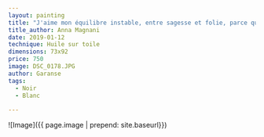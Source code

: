```yaml
---
layout: painting
title: "J'aime mon équilibre instable, entre sagesse et folie, parce que ça me rend sacrément vraie."                
title_author: Anna Magnani    
date: 2019-01-12
technique: Huile sur toile
dimensions: 73x92
price: 750
image: DSC_0178.JPG 
author: Garanse
tags:
  - Noir
  - Blanc
  
---
```

![Image]({{ page.image | prepend: site.baseurl}})